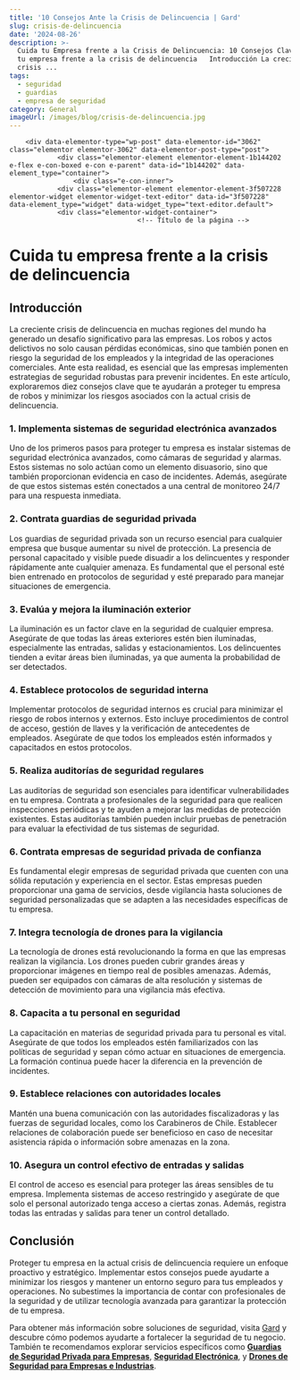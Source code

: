 ```yaml
---
title: '10 Consejos Ante la Crisis de Delincuencia | Gard'
slug: crisis-de-delincuencia
date: '2024-08-26'
description: >-
  Cuida tu Empresa frente a la Crisis de Delincuencia: 10 Consejos Clave   Cuida
  tu empresa frente a la crisis de delincuencia   Introducción La creciente
  crisis ...
tags:
  - seguridad
  - guardias
  - empresa de seguridad
category: General
imageUrl: /images/blog/crisis-de-delincuencia.jpg
---
```


		<div data-elementor-type="wp-post" data-elementor-id="3062" class="elementor elementor-3062" data-elementor-post-type="post">
				<div class="elementor-element elementor-element-1b144202 e-flex e-con-boxed e-con e-parent" data-id="1b144202" data-element_type="container">
					<div class="e-con-inner">
				<div class="elementor-element elementor-element-3f507228 elementor-widget elementor-widget-text-editor" data-id="3f507228" data-element_type="widget" data-widget_type="text-editor.default">
				<div class="elementor-widget-container">
									<!-- Título de la página -->
<title>Cuida tu Empresa frente a la Crisis de Delincuencia: 10 Consejos Clave</title>

<!-- Encabezado principal -->
<h1 id="cuida-tu-empresa-crisis-delincuencia">Cuida tu empresa frente a la crisis de delincuencia</h1>

<!-- Introducción -->
<h2 id="introduccion">Introducción</h2>
<p>La creciente crisis de delincuencia en muchas regiones del mundo ha generado un desafío significativo para las empresas. Los robos y actos delictivos no solo causan pérdidas económicas, sino que también ponen en riesgo la seguridad de los empleados y la integridad de las operaciones comerciales. Ante esta realidad, es esencial que las empresas implementen estrategias de seguridad robustas para prevenir incidentes. En este artículo, exploraremos diez consejos clave que te ayudarán a proteger tu empresa de robos y minimizar los riesgos asociados con la actual crisis de delincuencia.</p>

<!-- Consejo 1: Implementa sistemas de seguridad electrónica avanzados -->
<h3 id="sistemas-seguridad-electronica-avanzados">1. Implementa sistemas de seguridad electrónica avanzados</h3>
<p>Uno de los primeros pasos para proteger tu empresa es instalar sistemas de seguridad electrónica avanzados, como cámaras de seguridad y alarmas. Estos sistemas no solo actúan como un elemento disuasorio, sino que también proporcionan evidencia en caso de incidentes. Además, asegúrate de que estos sistemas estén conectados a una central de monitoreo 24/7 para una respuesta inmediata.</p>

<!-- Consejo 2: Contrata guardias de seguridad privada -->
<h3 id="guardias-seguridad-privada">2. Contrata guardias de seguridad privada</h3>
<p>Los guardias de seguridad privada son un recurso esencial para cualquier empresa que busque aumentar su nivel de protección. La presencia de personal capacitado y visible puede disuadir a los delincuentes y responder rápidamente ante cualquier amenaza. Es fundamental que el personal esté bien entrenado en protocolos de seguridad y esté preparado para manejar situaciones de emergencia.</p>

<!-- Consejo 3: Evalúa y mejora la iluminación exterior -->
<h3 id="mejora-iluminacion-exterior">3. Evalúa y mejora la iluminación exterior</h3>
<p>La iluminación es un factor clave en la seguridad de cualquier empresa. Asegúrate de que todas las áreas exteriores estén bien iluminadas, especialmente las entradas, salidas y estacionamientos. Los delincuentes tienden a evitar áreas bien iluminadas, ya que aumenta la probabilidad de ser detectados.</p>

<!-- Consejo 4: Establece protocolos de seguridad interna -->
<h3 id="protocolos-seguridad-interna">4. Establece protocolos de seguridad interna</h3>
<p>Implementar protocolos de seguridad internos es crucial para minimizar el riesgo de robos internos y externos. Esto incluye procedimientos de control de acceso, gestión de llaves y la verificación de antecedentes de empleados. Asegúrate de que todos los empleados estén informados y capacitados en estos protocolos.</p>

<!-- Consejo 5: Realiza auditorías de seguridad regulares -->
<h3 id="auditorias-seguridad-regulares">5. Realiza auditorías de seguridad regulares</h3>
<p>Las auditorías de seguridad son esenciales para identificar vulnerabilidades en tu empresa. Contrata a profesionales de la seguridad para que realicen inspecciones periódicas y te ayuden a mejorar las medidas de protección existentes. Estas auditorías también pueden incluir pruebas de penetración para evaluar la efectividad de tus sistemas de seguridad.</p>

<!-- Consejo 6: Contrata empresas de seguridad privada de confianza -->
<h3 id="empresas-seguridad-privada-confianza">6. Contrata empresas de seguridad privada de confianza</h3>
<p>Es fundamental elegir empresas de seguridad privada que cuenten con una sólida reputación y experiencia en el sector. Estas empresas pueden proporcionar una gama de servicios, desde vigilancia hasta soluciones de seguridad personalizadas que se adapten a las necesidades específicas de tu empresa.</p>

<!-- Consejo 7: Integra tecnología de drones para la vigilancia -->
<h3 id="tecnologia-drones-vigilancia">7. Integra tecnología de drones para la vigilancia</h3>
<p>La tecnología de drones está revolucionando la forma en que las empresas realizan la vigilancia. Los drones pueden cubrir grandes áreas y proporcionar imágenes en tiempo real de posibles amenazas. Además, pueden ser equipados con cámaras de alta resolución y sistemas de detección de movimiento para una vigilancia más efectiva.</p>

<!-- Consejo 8: Capacita a tu personal en seguridad -->
<h3 id="capacita-personal-seguridad">8. Capacita a tu personal en seguridad</h3>
<p>La capacitación en materias de seguridad privada para tu personal es vital. Asegúrate de que todos los empleados estén familiarizados con las políticas de seguridad y sepan cómo actuar en situaciones de emergencia. La formación continua puede hacer la diferencia en la prevención de incidentes.</p>

<!-- Consejo 9: Establece relaciones con autoridades locales -->
<h3 id="relaciones-autoridades-locales">9. Establece relaciones con autoridades locales</h3>
<p>Mantén una buena comunicación con las autoridades fiscalizadoras y las fuerzas de seguridad locales, como los Carabineros de Chile. Establecer relaciones de colaboración puede ser beneficioso en caso de necesitar asistencia rápida o información sobre amenazas en la zona.</p>

<!-- Consejo 10: Asegura un control efectivo de entradas y salidas -->
<h3 id="control-efectivo-entradas-salidas">10. Asegura un control efectivo de entradas y salidas</h3>
<p>El control de acceso es esencial para proteger las áreas sensibles de tu empresa. Implementa sistemas de acceso restringido y asegúrate de que solo el personal autorizado tenga acceso a ciertas zonas. Además, registra todas las entradas y salidas para tener un control detallado.</p>

<!-- Conclusión -->
<h2 id="conclusion">Conclusión</h2>
<p>Proteger tu empresa en la actual crisis de delincuencia requiere un enfoque proactivo y estratégico. Implementar estos consejos puede ayudarte a minimizar los riesgos y mantener un entorno seguro para tus empleados y operaciones. No subestimes la importancia de contar con profesionales de la seguridad y de utilizar tecnología avanzada para garantizar la protección de tu empresa.</p>

<!-- Llamado a la acción -->
<p>Para obtener más información sobre soluciones de seguridad, visita <a href="https://gard.cl/">Gard</a> y descubre cómo podemos ayudarte a fortalecer la seguridad de tu negocio. También te recomendamos explorar servicios específicos como <a href="https://gard.cl/guardias-de-seguridad-privada-para-empresas/"><strong>Guardias de Seguridad Privada para Empresas</strong></a>, <a href="https://gard.cl/seguridad-electronica/"><strong>Seguridad Electrónica</strong></a>, y <a href="https://gard.cl/drones-de-seguridad-para-empresas-e-industrias/"><strong>Drones de Seguridad para Empresas e Industrias</strong></a>.</p>
								</div>
				</div>
					</div>
				</div>
				</div>
		
